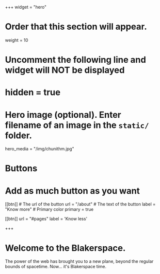 +++
widget = "hero"
# Order that this section will appear.
weight = 10

# Uncomment the following line and widget will NOT be displayed
# hidden = true

# Hero image (optional). Enter filename of an image in the `static/` folder.
hero_media = "/img/chunithm.jpg"

# Buttons
# Add as much button as you want
[[btn]]
	# The url of the button
  url = "/about"
	# The text of the button
  label = "Know more"
	# Primary color
	primary = true

[[btn]]
  url = "#pages"
  label = 'Know less'

+++

# Welcome to the Blakerspace.

The power of the web has brought you to a new plane, beyond the regular bounds of spacetime. Now... it's Blakerspace time.

